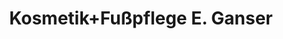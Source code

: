 ---
title: "Kosmetik+Fußpflege E. Ganser"
url: /rosstal/kosmetik-fusspflege-e-ganser/
shop: Kosmetik
---